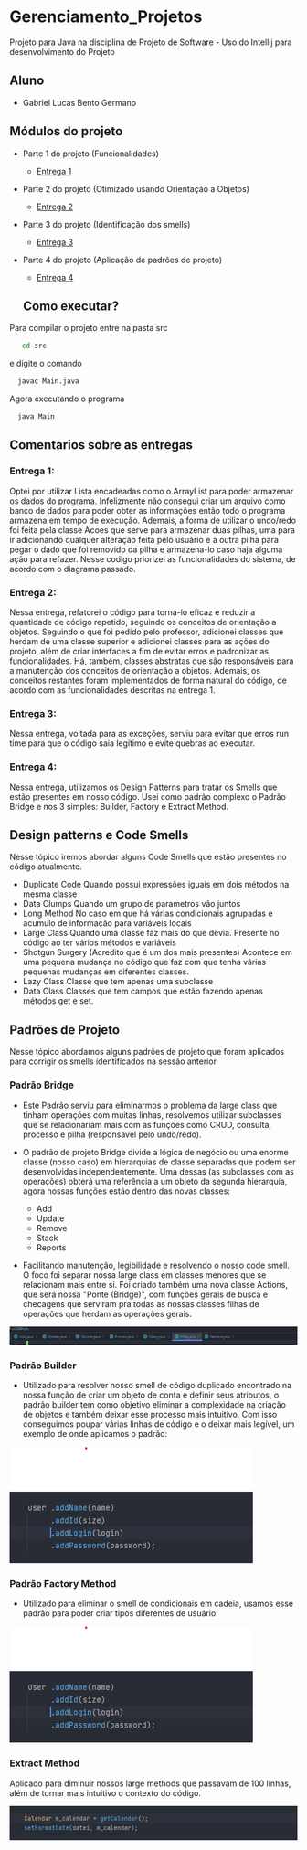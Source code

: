 # Gerenciamento_Projetos
Projeto para Java na disciplina de Projeto de Software - Uso do Intellij para desenvolvimento do Projeto

## Aluno
* Gabriel Lucas Bento Germano

## Módulos do projeto

* Parte 1 do projeto (Funcionalidades)
    * [Entrega 1](https://github.com/Gabrielgermanoo/Gerenciamento_Projetos/commit/7ea63af41012d88aa8c05d9f007e6844318e5b66)
* Parte 2 do projeto (Otimizado usando Orientação a Objetos)
    * [Entrega 2](https://github.com/Gabrielgermanoo/Gerenciamento_Projetos/commit/d1143de821b99e00f3e36c554dbfcc1c4850526f)
* Parte 3 do projeto (Identificação dos smells)
    * [Entrega 3](https://github.com/Gabrielgermanoo/Gerenciamento_Projetos/commit/cdf8e7c79dffba6821a8a32a5c3c60f1a1ff8332)
* Parte 4 do projeto (Aplicação de padrões de projeto)
    * [Entrega 4](https://github.com/Gabrielgermanoo/Gerenciamento_Projetos/commit/d6237b6b09c536908bb6fd839f1f0adf57a9b3cb)

  ## Como executar?

Para compilar o projeto entre na pasta src
 ```bash
    cd src
 ```
e digite o comando
  ```bash
    javac Main.java
 ```
Agora executando o programa
  ```bash
    java Main
 ```

## Comentarios sobre as entregas
### Entrega 1:
Optei por utilizar Lista encadeadas como o ArrayList para poder armazenar os dados do programa. Infelizmente não consegui criar um arquivo como banco de dados para poder obter as informações então todo o programa armazena em tempo de execução. Ademais, a forma de utilizar o undo/redo foi feita pela classe Acoes que serve para armazenar duas pilhas, uma para ir adicionando qualquer alteração feita pelo usuário e a outra pilha para pegar o dado que foi removido da pilha e armazena-lo caso haja alguma ação para refazer. Nesse codigo priorizei as funcionalidades do sistema, de acordo com o diagrama passado.

### Entrega 2:
Nessa entrega, refatorei o código para torná-lo eficaz e reduzir a quantidade de código repetido, seguindo os conceitos de orientação a objetos. Seguindo o que foi pedido pelo professor, adicionei classes que herdam de uma classe superior e adicionei classes para as ações do projeto, além de criar interfaces a fim de evitar erros e padronizar as funcionalidades. Há, também, classes abstratas que são responsáveis para a manutenção dos conceitos de orientação a objetos. Ademais, os conceitos restantes foram implementados de forma natural do código, de acordo com as funcionalidades descritas na entrega 1.

### Entrega 3:
Nessa entrega, voltada para as exceções, serviu para evitar que erros run time para que o código saia legítimo e evite quebras ao executar.

### Entrega 4:
Nessa entrega, utilizamos os Design Patterns para tratar os Smells que estão presentes em nosso código. Usei como padrão complexo o Padrão Bridge e nos 3 simples: Builder, Factory e Extract Method. 

## Design patterns e Code Smells
Nesse tópico iremos abordar alguns Code Smells que estão presentes no código atualmente.
* Duplicate Code
  Quando possui expressões iguais em dois métodos na mesma classe
* Data Clumps
  Quando um grupo de parametros vão juntos
* Long Method
  No caso em que há várias condicionais agrupadas e acumulo de informação para variáveis locais
* Large Class
  Quando uma classe faz mais do que devia. Presente no código ao ter vários métodos e variáveis
* Shotgun Surgery (Acredito que é um dos mais presentes)
  Acontece em uma pequena mudança no código que faz com que tenha várias pequenas mudanças em diferentes classes.
* Lazy Class
  Classe que tem apenas uma subclasse
* Data Class
  Classes que tem campos que estão fazendo apenas métodos get e set.

## Padrões de Projeto
Nesse tópico abordamos alguns padrões de projeto que foram aplicados para corrigir os smells identificados na sessão anterior

### Padrão Bridge

* Este Padrão serviu para eliminarmos o problema da large class que tinham operações com muitas linhas, resolvemos utilizar subclasses que se relacionariam mais com as funções como CRUD, consulta, processo e pilha (responsavel pelo undo/redo).

* O padrão de projeto Bridge divide a lógica de negócio ou uma enorme classe (nosso caso) em hierarquias de classe separadas que podem ser desenvolvidas independentemente. Uma dessas (as subclasses com as operações) obterá uma referência a um objeto da segunda hierarquia, agora nossas funções estão dentro das novas classes:
    * Add
    * Update
    * Remove
    * Stack
    * Reports

* Facilitando manutenção, legibilidade e resolvendo o nosso code smell. O foco foi separar nossa large class em classes menores que se relacionam mais entre si. Foi criado também uma nova classe Actions, que será nossa "Ponte (Bridge)", com funções gerais de busca e checagens que serviram pra todas as nossas classes filhas de operações que herdam as operações gerais.

![Aplicação Bridge](https://github.com/Gabrielgermanoo/Gerenciamento_Projetos/blob/OO/img/Bridge.png)

### Padrão Builder

* Utilizado para resolver nosso smell de código duplicado encontrado na nossa função de criar um objeto de conta e definir seus atributos, o padrão builder tem como objetivo eliminar a complexidade na criação de objetos e também deixar esse processo mais intuitivo. Com isso conseguimos poupar várias linhas de código e o deixar mais legível, um exemplo de onde aplicamos o padrão:

![Aplicação Builder](https://github.com/Gabrielgermanoo/Gerenciamento_Projetos/blob/OO/img/builder.png)

### Padrão Factory Method
* Utilizado para eliminar o smell de condicionais em cadeia, usamos esse padrão para poder criar tipos diferentes de usuário

![Aplicação Builder](https://github.com/Gabrielgermanoo/Gerenciamento_Projetos/blob/OO/img/builder.png)

### Extract Method
Aplicado para diminuir nossos large methods que passavam de 100 linhas, além de tornar mais intuitivo o contexto do código.

![Aplicação Extract Method](https://github.com/Gabrielgermanoo/Gerenciamento_Projetos/blob/OO/img/Extract.png)
